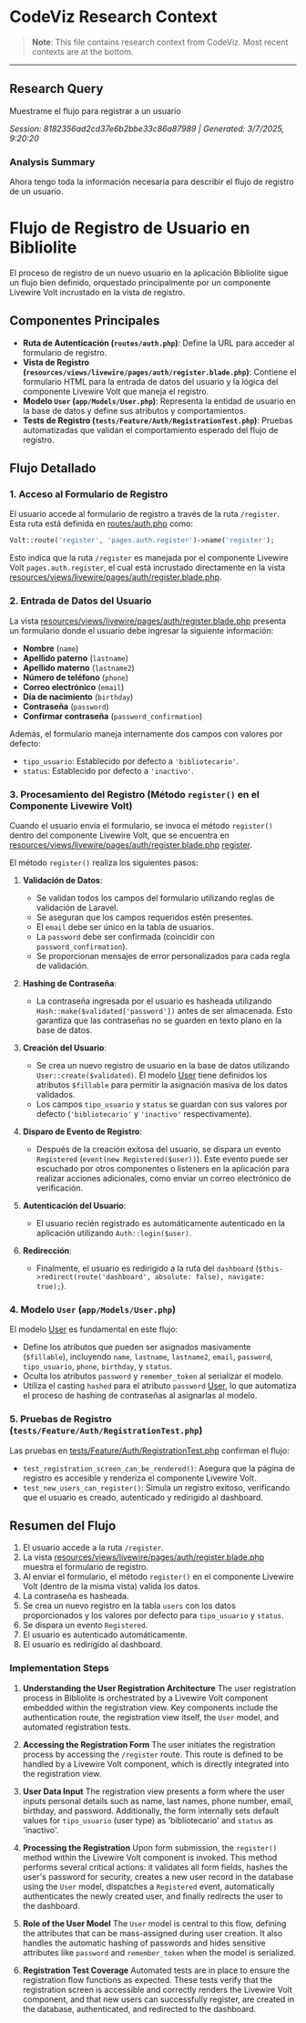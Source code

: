 # CodeViz Research Context

> **Note**: This file contains research context from CodeViz. Most recent contexts are at the bottom.

---

## Research Query

Muestrame el flujo para registrar a un usuario

*Session: 8182356ad2cd37e6b2bbe33c86a87989 | Generated: 3/7/2025, 9:20:20*

### Analysis Summary

Ahora tengo toda la información necesaria para describir el flujo de registro de un usuario.

# Flujo de Registro de Usuario en Bibliolite

El proceso de registro de un nuevo usuario en la aplicación Bibliolite sigue un flujo bien definido, orquestado principalmente por un componente Livewire Volt incrustado en la vista de registro.

## Componentes Principales

*   **Ruta de Autenticación (`routes/auth.php`)**: Define la URL para acceder al formulario de registro.
*   **Vista de Registro (`resources/views/livewire/pages/auth/register.blade.php`)**: Contiene el formulario HTML para la entrada de datos del usuario y la lógica del componente Livewire Volt que maneja el registro.
*   **Modelo `User` (`app/Models/User.php`)**: Representa la entidad de usuario en la base de datos y define sus atributos y comportamientos.
*   **Tests de Registro (`tests/Feature/Auth/RegistrationTest.php`)**: Pruebas automatizadas que validan el comportamiento esperado del flujo de registro.

## Flujo Detallado

### 1. Acceso al Formulario de Registro

El usuario accede al formulario de registro a través de la ruta `/register`. Esta ruta está definida en [routes/auth.php](file:routes/auth.php) como:

```php
Volt::route('register', 'pages.auth.register')->name('register');
```

Esto indica que la ruta `/register` es manejada por el componente Livewire Volt `pages.auth.register`, el cual está incrustado directamente en la vista [resources/views/livewire/pages/auth/register.blade.php](file:resources/views/livewire/pages/auth/register.blade.php).

### 2. Entrada de Datos del Usuario

La vista [resources/views/livewire/pages/auth/register.blade.php](file:resources/views/livewire/pages/auth/register.blade.php) presenta un formulario donde el usuario debe ingresar la siguiente información:

*   **Nombre** (`name`)
*   **Apellido paterno** (`lastname`)
*   **Apellido materno** (`lastname2`)
*   **Número de teléfono** (`phone`)
*   **Correo electrónico** (`email`)
*   **Día de nacimiento** (`birthday`)
*   **Contraseña** (`password`)
*   **Confirmar contraseña** (`password_confirmation`)

Además, el formulario maneja internamente dos campos con valores por defecto:
*   `tipo_usuario`: Establecido por defecto a `'bibliotecario'`.
*   `status`: Establecido por defecto a `'inactivo'`.

### 3. Procesamiento del Registro (Método `register()` en el Componente Livewire Volt)

Cuando el usuario envía el formulario, se invoca el método `register()` dentro del componente Livewire Volt, que se encuentra en [resources/views/livewire/pages/auth/register.blade.php](file:resources/views/livewire/pages/auth/register.blade.php) [register](file:resources/views/livewire/pages/auth/register.blade.php:26).

El método `register()` realiza los siguientes pasos:

1.  **Validación de Datos**:
    *   Se validan todos los campos del formulario utilizando reglas de validación de Laravel.
    *   Se aseguran que los campos requeridos estén presentes.
    *   El `email` debe ser único en la tabla de usuarios.
    *   La `password` debe ser confirmada (coincidir con `password_confirmation`).
    *   Se proporcionan mensajes de error personalizados para cada regla de validación.

2.  **Hashing de Contraseña**:
    *   La contraseña ingresada por el usuario es hasheada utilizando `Hash::make($validated['password'])` antes de ser almacenada. Esto garantiza que las contraseñas no se guarden en texto plano en la base de datos.

3.  **Creación del Usuario**:
    *   Se crea un nuevo registro de usuario en la base de datos utilizando `User::create($validated)`. El modelo [User](file:app/Models/User.php) tiene definidos los atributos `$fillable` para permitir la asignación masiva de los datos validados.
    *   Los campos `tipo_usuario` y `status` se guardan con sus valores por defecto (`'bibliotecario'` y `'inactivo'` respectivamente).

4.  **Disparo de Evento de Registro**:
    *   Después de la creación exitosa del usuario, se dispara un evento `Registered` (`event(new Registered($user))`). Este evento puede ser escuchado por otros componentes o listeners en la aplicación para realizar acciones adicionales, como enviar un correo electrónico de verificación.

5.  **Autenticación del Usuario**:
    *   El usuario recién registrado es automáticamente autenticado en la aplicación utilizando `Auth::login($user)`.

6.  **Redirección**:
    *   Finalmente, el usuario es redirigido a la ruta del `dashboard` (`$this->redirect(route('dashboard', absolute: false), navigate: true);`).

### 4. Modelo `User` (`app/Models/User.php`)

El modelo [User](file:app/Models/User.php) es fundamental en este flujo:

*   Define los atributos que pueden ser asignados masivamente (`$fillable`), incluyendo `name`, `lastname`, `lastname2`, `email`, `password`, `tipo_usuario`, `phone`, `birthday`, y `status`.
*   Oculta los atributos `password` y `remember_token` al serializar el modelo.
*   Utiliza el casting `hashed` para el atributo `password` [User](file:app/Models/User.php:56), lo que automatiza el proceso de hashing de contraseñas al asignarlas al modelo.

### 5. Pruebas de Registro (`tests/Feature/Auth/RegistrationTest.php`)

Las pruebas en [tests/Feature/Auth/RegistrationTest.php](file:tests/Feature/Auth/RegistrationTest.php) confirman el flujo:

*   `test_registration_screen_can_be_rendered()`: Asegura que la página de registro es accesible y renderiza el componente Livewire Volt.
*   `test_new_users_can_register()`: Simula un registro exitoso, verificando que el usuario es creado, autenticado y redirigido al dashboard.

## Resumen del Flujo

1.  El usuario accede a la ruta `/register`.
2.  La vista [resources/views/livewire/pages/auth/register.blade.php](file:resources/views/livewire/pages/auth/register.blade.php) muestra el formulario de registro.
3.  Al enviar el formulario, el método `register()` en el componente Livewire Volt (dentro de la misma vista) valida los datos.
4.  La contraseña es hasheada.
5.  Se crea un nuevo registro en la tabla `users` con los datos proporcionados y los valores por defecto para `tipo_usuario` y `status`.
6.  Se dispara un evento `Registered`.
7.  El usuario es autenticado automáticamente.
8.  El usuario es redirigido al dashboard.

### Implementation Steps

1. **Understanding the User Registration Architecture**
   The user registration process in Bibliolite is orchestrated by a Livewire Volt component embedded within the registration view. Key components include the authentication route, the registration view itself, the `User` model, and automated registration tests.

2. **Accessing the Registration Form**
   The user initiates the registration process by accessing the `/register` route. This route is defined to be handled by a Livewire Volt component, which is directly integrated into the registration view.

3. **User Data Input**
   The registration view presents a form where the user inputs personal details such as name, last names, phone number, email, birthday, and password. Additionally, the form internally sets default values for `tipo_usuario` (user type) as 'bibliotecario' and `status` as 'inactivo'.

4. **Processing the Registration**
   Upon form submission, the `register()` method within the Livewire Volt component is invoked. This method performs several critical actions: it validates all form fields, hashes the user's password for security, creates a new user record in the database using the `User` model, dispatches a `Registered` event, automatically authenticates the newly created user, and finally redirects the user to the dashboard.

5. **Role of the User Model**
   The `User` model is central to this flow, defining the attributes that can be mass-assigned during user creation. It also handles the automatic hashing of passwords and hides sensitive attributes like `password` and `remember_token` when the model is serialized.

6. **Registration Test Coverage**
   Automated tests are in place to ensure the registration flow functions as expected. These tests verify that the registration screen is accessible and correctly renders the Livewire Volt component, and that new users can successfully register, are created in the database, authenticated, and redirected to the dashboard.

